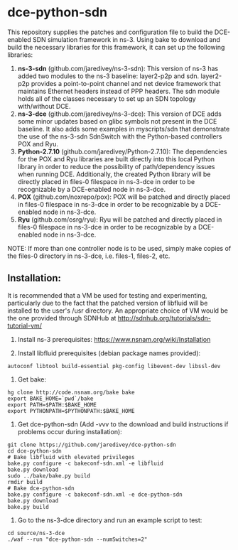 # dce-python-sdn
This repository supplies the patches and configuration file to build the DCE-enabled SDN simulation framework in ns-3. Using bake to download and build the necessary libraries for this framework, it can set up the following libraries:

1. **ns-3-sdn** (github.com/jaredivey/ns-3-sdn): This version of ns-3 has added two modules to the ns-3 baseline: layer2-p2p and sdn. layer2-p2p provides a point-to-point channel and net device framework that maintains Ethernet headers instead of PPP headers. The sdn module holds all of the classes necessary to set up an SDN topology with/without DCE.
1. **ns-3-dce** (github.com/jaredivey/ns-3-dce): This version of DCE adds some minor updates based on glibc symbols not present in the DCE baseline. It also adds some examples in myscripts/sdn that demonstrate the use of the ns-3-sdn SdnSwitch with the Python-based controllers POX and Ryu.
1. **Python-2.7.10** (github.com/jaredivey/Python-2.7.10): The dependencies for the POX and Ryu libraries are built directly into this local Python library in order to reduce the possibility of path/dependency issues when running DCE. Additionally, the created Python library will be directly placed in files-0 filespace in ns-3-dce in order to be recognizable by a DCE-enabled node in ns-3-dce.
1. **POX** (github.com/noxrepo/pox): POX will be patched and directly placed in files-0 filespace in ns-3-dce in order to be recognizable by a DCE-enabled node in ns-3-dce.
1. **Ryu** (github.com/osrg/ryu): Ryu will be patched and directly placed in files-0 filespace in ns-3-dce in order to be recognizable by a DCE-enabled node in ns-3-dce.

NOTE: If more than one controller node is to be used, simply make copies of the files-0 directory in ns-3-dce, i.e. files-1, files-2, etc.

## Installation:

It is recommended that a VM be used for testing and experimenting, particularly due to the fact that the patched version of libfluid will be installed to the user's /usr directory. An appropriate choice of VM would be the one provided through SDNHub at http://sdnhub.org/tutorials/sdn-tutorial-vm/

1. Install ns-3 prerequisites:
  https://www.nsnam.org/wiki/Installation

1. Install libfluid prerequisites (debian package names provided):
  ```
  autoconf libtool build-essential pkg-config libevent-dev libssl-dev
  ```

1. Get bake:
  ```
  hg clone http://code.nsnam.org/bake bake
  export BAKE_HOME=`pwd`/bake
  export PATH=$PATH:$BAKE_HOME
  export PYTHONPATH=$PYTHONPATH:$BAKE_HOME
  ```

1. Get dce-python-sdn (Add -vvv to the download and build instructions if problems occur during installation):
  ```
  git clone https://github.com/jaredivey/dce-python-sdn
  cd dce-python-sdn
  # Bake libfluid with elevated privileges
  bake.py configure -c bakeconf-sdn.xml -e libfluid
  bake.py download
  sudo ../bake/bake.py build
  rmdir build
  # Bake dce-python-sdn
  bake.py configure -c bakeconf-sdn.xml -e dce-python-sdn
  bake.py download
  bake.py build
  ```

1. Go to the ns-3-dce directory and run an example script to test:
  ```
  cd source/ns-3-dce
  ./waf --run "dce-python-sdn --numSwitches=2"
  ```
